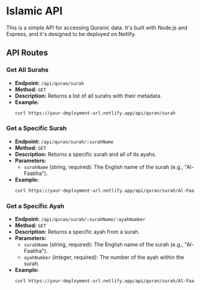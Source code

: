 # Islamic API

This is a simple API for accessing Quranic data. It's built with Node.js and Express, and it's designed to be deployed on Netlify.

## API Routes

### Get All Surahs

- **Endpoint:** `/api/quran/surah`
- **Method:** `GET`
- **Description:** Returns a list of all surahs with their metadata.
- **Example:**
  ```bash
  curl https://your-deployment-url.netlify.app/api/quran/surah
  ```

### Get a Specific Surah

- **Endpoint:** `/api/quran/surah/:surahName`
- **Method:** `GET`
- **Description:** Returns a specific surah and all of its ayahs.
- **Parameters:**
  - `surahName` (string, required): The English name of the surah (e.g., "Al-Faatiha").
- **Example:**
  ```bash
  curl https://your-deployment-url.netlify.app/api/quran/surah/Al-Faatiha
  ```

### Get a Specific Ayah

- **Endpoint:** `/api/quran/surah/:surahName/:ayahNumber`
- **Method:** `GET`
- **Description:** Returns a specific ayah from a surah.
- **Parameters:**
  - `surahName` (string, required): The English name of the surah (e.g., "Al-Faatiha").
  - `ayahNumber` (integer, required): The number of the ayah within the surah.
- **Example:**
  ```bash
  curl https://your-deployment-url.netlify.app/api/quran/surah/Al-Faatiha/1
  ```